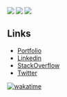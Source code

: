 <img decoding="async" loading="lazy" src="https://github-stats.denissouza.dev/api?username=denisrudnei&show_icons=true&count_private=true&theme=dracula"/>

<img decoding="async" loading="lazy" src="https://github-stats.denissouza.dev/api/wakatime?username=denisrudnei&theme=dracula" />

<img decoding="async" loading="lazy" src="https://github-stats.denissouza.dev/api/top-langs/?username=denisrudnei&layout=compact&langs_count=8&theme=dracula" />

## Links

 - [Portfolio](https://www.denissouza.dev)
 - [Linkedin](https://br.linkedin.com/in/denis-rudnei-de-souza)
 - [StackOverflow](https://pt.stackoverflow.com/users/53279/denis-rudnei-de-souza)
 - [Twitter](https://www.twitter.com/@bm_dns)

[![wakatime](https://wakatime.com/badge/user/309548b3-a935-4fbc-8746-8ea0bcb9a797.svg?style=for-the-badge)](https://wakatime.com/@309548b3-a935-4fbc-8746-8ea0bcb9a797)
